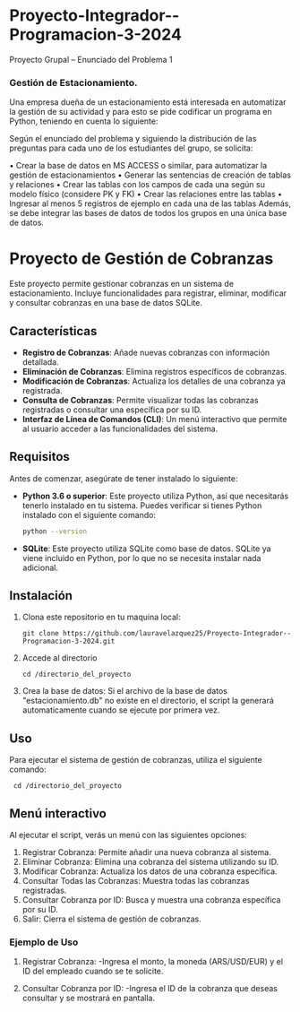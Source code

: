 # Proyecto-Integrador--Programacion-3-2024

Proyecto Grupal – Enunciado del Problema 1
### Gestión de Estacionamiento.

Una empresa dueña de un estacionamiento está interesada en automatizar la gestión de su actividad y para esto se pide codificar un programa en Python, teniendo en cuenta lo siguiente:

Según el enunciado del problema y siguiendo la distribución de las preguntas para cada uno de los estudiantes del grupo, se solicita:

•
Crear la base de datos en MS ACCESS o similar, para automatizar la gestión de estacionamientos
•
Generar las sentencias de creación de tablas y relaciones
•
Crear las tablas con los campos de cada una según su modelo físico (considere PK y FK)
•
Crear las relaciones entre las tablas
•
Ingresar al menos 5 registros de ejemplo en cada una de las tablas
Además, se debe integrar las bases de datos de todos los grupos en una única base de datos.

# Proyecto de Gestión de Cobranzas

Este proyecto permite gestionar cobranzas en un sistema de estacionamiento. Incluye funcionalidades para registrar, eliminar, modificar y consultar cobranzas en una base de datos SQLite.

## Características

- **Registro de Cobranzas**: Añade nuevas cobranzas con información detallada.
- **Eliminación de Cobranzas**: Elimina registros específicos de cobranzas.
- **Modificación de Cobranzas**: Actualiza los detalles de una cobranza ya registrada.
- **Consulta de Cobranzas**: Permite visualizar todas las cobranzas registradas o consultar una específica por su ID.
- **Interfaz de Línea de Comandos (CLI)**: Un menú interactivo que permite al usuario acceder a las funcionalidades del sistema.

## Requisitos

Antes de comenzar, asegúrate de tener instalado lo siguiente:

- **Python 3.6 o superior**: Este proyecto utiliza Python, así que necesitarás tenerlo instalado en tu sistema. Puedes verificar si tienes Python instalado con el siguiente comando:

  ```bash
  python --version
  ```
- **SQLite**: Este proyecto utiliza SQLite como base de datos. SQLite ya viene incluido en Python, por lo que no se necesita instalar nada adicional.

## Instalación

1. Clona este repositorio en tu maquina local: 

   ```
   git clone https://github.com/lauravelazquez25/Proyecto-Integrador--Programacion-3-2024.git
   ```
2. Accede al directorio

   ```
   cd /directorio_del_proyecto
   ```
3. Crea la base de datos: 
    Si el archivo de la base de datos "estacionamiento.db" no existe en el directorio, el script la generará automaticamente cuando se ejecute por primera vez.
    

## Uso


Para ejecutar el sistema de gestión de cobranzas, utiliza el siguiente comando:

  ```
   cd /directorio_del_proyecto
   ```
   
## Menú interactivo 
   
Al ejecutar el script, verás un menú con las siguientes opciones:

1. Registrar Cobranza: Permite añadir una nueva cobranza al sistema.
2. Eliminar Cobranza: Elimina una cobranza del sistema utilizando su ID.
3. Modificar Cobranza: Actualiza los datos de una cobranza específica.
4. Consultar Todas las Cobranzas: Muestra todas las cobranzas registradas.
5. Consultar Cobranza por ID: Busca y muestra una cobranza específica por su ID.
6. Salir: Cierra el sistema de gestión de cobranzas.

### Ejemplo de Uso

1. Registrar Cobranza:
    -Ingresa el monto, la moneda (ARS/USD/EUR) y el ID del empleado cuando se te solicite.

2. Consultar Cobranza por ID:
    -Ingresa el ID de la cobranza que deseas consultar y se mostrará en pantalla.  
   

